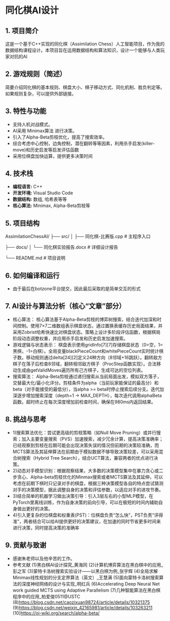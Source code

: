 # 同化棋AI设计

## 1. 项目简介

这是一个基于C++实现的同化棋（Assimilation Chess）人工智能项目，作为我的数据结构课程设计。本项目旨在运用数据结构和算法知识，设计一个能够与人类玩家对抗的AI

## 2. 游戏规则（简述）

简要介绍同化棋的基本规则、棋盘大小、棋子移动方式、同化机制、胜负判定等。如果规则复杂，可以提供外部链接。

## 3. 特性与功能

*   支持人机对战模式。
*   AI采用 Minimax算法 进行决策。
*   引入了Alpha-Beta剪枝优化，提高了搜索效率。
*   综合考虑中心控制，边角控制，潜在翻转等等因素，利用杀手启发(killer-move)和历史启发等启发评估函数
*  采用位棋盘加快运算，提供更多决策时间


## 4. 技术栈

*   **编程语言:** C++
*   **开发环境:** Visual Studio Code
*   **数据结构:** 数组, 哈希表等等
*   **核心算法:** Minimax, Alpha-Beta剪枝等

## 5. 项目结构

AssimilationChessAI/
├── src/
│   ├── 同化棋-比赛版.cpp                 # 主程序入口

├── docs/
│   └── 同化棋实验报告.docx          # 详细设计报告

└── README.md                    # 项目说明


## 6. 如何编译和运行

* 由于最后在botzone平台提交，因此最后采取的是简单交互的形式


## 7. AI设计与算法分析（核心“文章”部分）

* 核心算法：
	核心算法基于Alpha-Beta剪枝的博弈树搜索，结合迭代加深和时间控制。使用7×7二维数组表示棋盘状态，通过置换表缓存历史局面结果，并采用Zobrist哈希快速比对棋盘状态。策略上设计多阶段评估函数，根据棋局阶段动态调整权重，并应用杀手启发和历史启发加速搜索。
* 游戏逻辑与状态表示：
	棋盘表示使用gridInfo[7][7]存储棋盘状态（0=空，1=黑棋，-1=白棋）。全局变量blackPieceCount和whitePieceCount实时统计棋子数。移动规则通过delta[24][2]定义24种方向（8邻域+16跳跃）。翻转敌方棋子在落子后检查8邻域，翻转相邻敌方棋子（ProcStep函数实现）。合法移动生成由getValidMoves遍历所有己方棋子，生成可达的空位列表。
* 搜索算法：
	Alpha-Beta剪枝通过递归搜索从当前局面出发，模拟双方落子，交替最大化/最小化评分。剪枝条件为alpha（当前玩家能保证的最高分）和beta（对手能接受的最低分），当alpha >= beta时停止搜索后续分支。迭代加深逐步增加搜索深度（depth=1 → MAX_DEPTH），每次迭代调用alphaBeta函数。超时终止在每次深度增加前检查时间，确保在980ms内返回结果。

## 8. 挑战与思考

* 1)搜索算法优化：尝试更高级的剪枝策略（如Null Move Pruning）或并行搜索；加入主要变量搜索（PVS）加速搜索，减少冗余计算，提高决策准确率；已经观察到剪枝在后期可能会出现决策失误的情况但前期的决策较准确，而MCTS算法及其延伸算法在前期由于模拟数据不够导致决策较差，可以采用混合树搜索（Hybrid Tree Search），结合UCT算法，兼容两者的优点进行决策。
* 2)动态对手模型识别：根据观察结果，大多数的决策模型集中在暴力贪心或二步贪心、Alpha-beta剪枝优化的Minmax搜索或者MCTS算法及其延伸，可以考虑在前期下棋时只记录对手的棋盘，根据三种决策模型各自的特点尝试猜测对手的决策模型，据此调整自身的决策和评估参数，以适应对手的进攻节奏。
* 3)结合简单的机器学习做出决策引导：引入3层左右的小型MLP模型，在PyTorch里离线训练，作为自身决策的前向引导，可以在极短的时间内辅助自身做出更好的决策。
* 4)引入更复杂的位棋盘和权重表(PST)：位棋盘负责“怎么快”，PST负责“评得准”，两者结合可以给AI提供更好的决策建议，在加速的同时节省更多时间来进行决策，同时提高决策的准确率

## 9. 贡献与致谢

*   感谢朱老师以及他辛苦的工作。
*  参考文献
(1)黑白棋AI设计探究_黄海同
(2)计算机博弈算法在黑白棋中的应用_彭之军
(3)蒙特卡洛树搜索实验设计——以黑白棋为例_张宇辉
(4)全局求解Minimax线性规划的分支定界算法（英文）_王慧满
(5)面向蒙特卡洛树搜索算法的深度神经网络的设计与实现_明红兵
(6)Accelerating Deep Neural Net work guided MCTS using Adaptive Parallelism
(7)几种智能算法在黑白棋程序中的应用_柏爱俊0511@USTC
(8)https://blog.csdn.net/caozixuan98724/article/details/10321375
(9)https://blog.csdn.net/weixin_42165981/article/details/103263211
(10)https://oi-wiki.org/search/alpha-beta/
